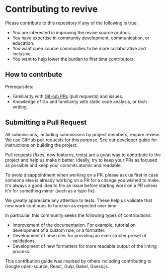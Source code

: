# Contributing to revive

Please contribute to this repository if any of the following is true:

* You are interested in improving the revive source or docs.
* You have expertise in community development, communication, or education.
* You want open source communities to be more collaborative and inclusive.
* You want to help lower the burden to first time contributors.

## How to contribute

Prerequisites:

* Familiarity with [GitHub PRs](https://help.github.com/articles/using-pull-requests) (pull requests) and issues.
* Knowledge of Go and familiarity with static code analysis, or tech writing.

## Submitting a Pull Request

All submissions, including submissions by project members, require review. We use GitHub pull requests for this purpose.
See our [developer guide](DEVELOPING.md) for instructions on building the project.

Pull requests (fixes, new features, tests) are a great way to contribute to the project and help us make it better.
Ideally, try to keep your PRs as focused as possible and keep your commits atomic and readable.

To avoid disappointment when working on a PR, please ask us first in case someone else is already working on a PR for a change you wished to make.
It's always a good idea to file an issue before starting work on a PR unless it's for something minor (such as a typo fix).

We greatly appreciate any attention to tests. These help us validate that new work continues to function as expected over time.

In particular, this community seeks the following types of contributions:

* Improvement of the documentation. For example, tutorial on development of a custom rule, or a formatter.
* Development of new rules for providing an even stricter preset of validations.
* Development of new formatters for more readable output of the linting process.

This contribution guide was inspired by others including contributing to
Google open-source, React, Gulp, Babel, Guess.js.

